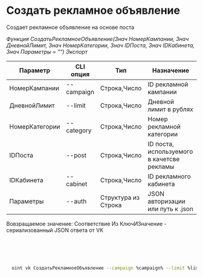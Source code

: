 ﻿---
sidebar_position: 2
---

# Создать рекламное объявление
 Создает рекламное объявление на основе поста


*Функция СоздатьРекламноеОбъявление(Знач НомерКампании, Знач ДневнойЛимит, Знач НомерКатегории, Знач IDПоста, Знач IDКабинета, Знач Параметры = "") Экспорт*

  | Параметр | CLI опция | Тип | Назначение |
  |-|-|-|-|
  | НомерКампании | --campaign | Строка,Число | ID рекламной кампании |
  | ДневнойЛимит | --limit | Строка,Число | Дневной лимит в рублях |
  | НомерКатегории | --category | Строка,Число | Номер рекламной категории |
  | IDПоста | --post | Строка,Число | ID поста, используемого в качетсве рекламы |
  | IDКабинета | --cabinet | Строка,Число | ID рекламного кабинета |
  | Параметры | --auth | Структура из Строка | JSON авторизации или путь к .json |

  
  Вовзращаемое значение:   Соответствие Из КлючИЗначение - сериализованный JSON ответа от VK

```bsl title="Пример кода"
	

	
```

```sh title="Пример команд CLI"
    
  oint vk СоздатьРекламноеОбъявление --campaign %campaign% --limit %limit% --category %category% --post %post% --cabinet %cabinet% --auth %auth%

```


```json title="Результат"



```
